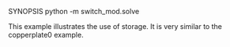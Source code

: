 SYNOPSIS
    python -m switch_mod.solve

This example illustrates the use of storage. It is very similar to the
copperplate0 example.
